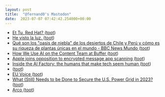 ```yaml
---
layout: post
title:  "@fernand0's Mastodon"
date:  2023-07-07 07:42:42.254000+00:00
---
```

*  [Et Tu, Red Hat? ](https://hackaday.com/2023/06/23/et-tu-red-hat) ([toot](https://mastodon.social/@fernand0/110671676194958789))
*  [He visto la luz. ](https://avecesunafoto.wordpress.com/2023/07/06/he-visto-la-luz-25) ([toot](https://mastodon.social/@fernand0/110668393873179000))
*  [Qué son los "oasis de niebla" de los desiertos de Chile y Perú y cómo es su riqueza de plantas únicas en el mundo - BBC News Mundo ](https://www.bbc.com/mundo/noticias-5844870) ([toot](https://mastodon.social/@fernand0/110668236007670413))
*  [How We Use AI on the Content Team at Buffer ](https://buffer.com/resources/how-we-use-ai-in-content) ([toot](https://mastodon.social/@fernand0/110668132671139660))
*  [Apple joins opposition to encrypted message app scanning ](https://www.bbc.com/news/technology-6602877) ([toot](https://mastodon.social/@fernand0/110667796549941223))
*  [Inside the AI Factory: the humans that make tech seem human ](https://www.theverge.com/features/23764584/ai-artificial-intelligence-data-notation-labor-scale-surge-remotasks-openai-chatbot) ([toot](https://mastodon.social/@fernand0/110667660631218541))
*  [ ](https://red.niboe.info/@euklidiadas) ([toot](https://mastodon.social/@fernand0/110667100937344869))
*  [EU Voice ](https://social.network.europa.eu) ([toot](https://mastodon.social/@fernand0/110666985220899935))
*  [What (Still) Needs to be Done to Secure the U.S. Power Grid in 2023? ](https://www.tripwire.com/state-of-security/what-still-needs-be-done-secure-us-power-gri) ([toot](https://mastodon.social/@fernand0/110666946874149744))
*  [Arco ](https://www.flickr.com/photos/fernand0/53007464291) ([toot](https://mastodon.social/@fernand0/110666687419959001))

